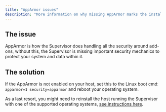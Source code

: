 ```yaml
---
title: "AppArmor issues"
description: "More information on why missing AppArmor marks the installation as unsupported."
---
```


## The issue

AppArmor is how the Supervisor does handling all the security around add-ons,
without this, the Supervisor is missing important security mechanics to protect your system and data within it.

## The solution

If the AppArmor is not enabled on your host, set this to the Linux boot cmd: `apparmor=1 security=apparmor` and reboot your operating system.

As a last resort, you might need to reinstall the host running the Supervisor
with one of the supported operating systems, [see instructions here](/more-info/unsupported/os).
